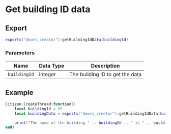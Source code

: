 # Get building ID data

## Export

```lua
exports["doors_creator"]:getBuildingIdData(buildingId)
```

### Parameters

| Name         | Data Type | Description                     |
| ------------ | --------- | ------------------------------- |
| `buildingId` | integer   | The building ID to get the data |

## Example

```lua
Citizen.CreateThread(function() 
    local buildingId = 55
    local buildingData = exports["doors_creator"]:getBuildingIdData(buildingId)

    print("The name of the building " .. buildingId .. " is " .. buildingData.label)
end)
```
